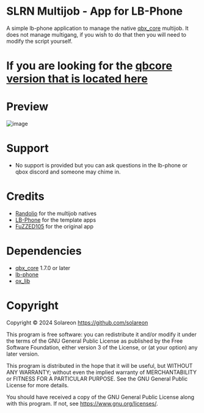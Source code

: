 # SLRN Multijob - App for LB-Phone

A simple lb-phone application to manage the native [qbx_core](https://github.com/qbox-project/qbx_core) multijob. It does not manage multigang, if you wish to do that then you will need to modify the script yourself.

# If you are looking for the [qbcore version that is located here](https://github.com/solareon/slrn_qbmultijob)

# Preview
![image](https://github.com/solareon/slrn_multijob/assets/769465/eba40145-4255-4993-9527-945ff4eaec0c)


# Support
- No support is provided but you can ask questions in the lb-phone or qbox discord and someone may chime in.

# Credits
- [Randolio](https://github.com/Randolio/randol_multijob) for the multijob natives
- [LB-Phone](https://github.com/lbphone/lb-phone-app-template) for the template apps
- [FuZZED105](https://github.com/FuZZED105/fzd_multijob) for the original app

# Dependencies
- [qbx_core](https://github.com/qbox-project/qbx_core) 1.7.0 or later
- [lb-phone](https://lbphone.com/)
- [ox_lib](https://github.com/overextended/ox_lib)

# Copyright

Copyright © 2024 Solareon <https://github.com/solareon>

This program is free software: you can redistribute it and/or modify it under the terms of the GNU General Public License as published by the Free Software Foundation, either version 3 of the License, or (at your option) any later version.

This program is distributed in the hope that it will be useful, but WITHOUT ANY WARRANTY; without even the implied warranty of MERCHANTABILITY or FITNESS FOR A PARTICULAR PURPOSE. See the GNU General Public License for more details.

You should have received a copy of the GNU General Public License along with this program. If not, see <https://www.gnu.org/licenses/>.
